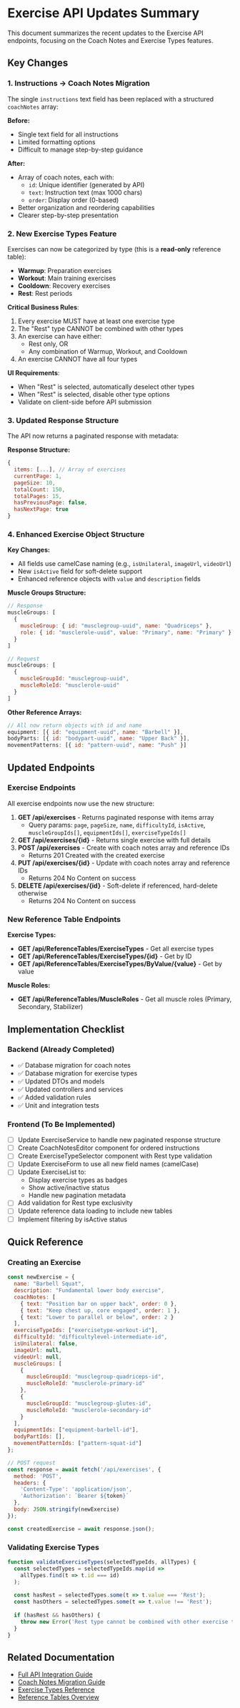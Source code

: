 # Exercise API Updates Summary

This document summarizes the recent updates to the Exercise API endpoints, focusing on the Coach Notes and Exercise Types features.

## Key Changes

### 1. Instructions → Coach Notes Migration

The single `instructions` text field has been replaced with a structured `coachNotes` array:

**Before:**
- Single text field for all instructions
- Limited formatting options
- Difficult to manage step-by-step guidance

**After:**
- Array of coach notes, each with:
  - `id`: Unique identifier (generated by API)
  - `text`: Instruction text (max 1000 chars)
  - `order`: Display order (0-based)
- Better organization and reordering capabilities
- Clearer step-by-step presentation

### 2. New Exercise Types Feature

Exercises can now be categorized by type (this is a **read-only** reference table):
- **Warmup**: Preparation exercises
- **Workout**: Main training exercises
- **Cooldown**: Recovery exercises
- **Rest**: Rest periods

**Critical Business Rules**:
1. Every exercise MUST have at least one exercise type
2. The "Rest" type CANNOT be combined with other types
3. An exercise can have either:
   - Rest only, OR
   - Any combination of Warmup, Workout, and Cooldown
4. An exercise CANNOT have all four types

**UI Requirements**:
- When "Rest" is selected, automatically deselect other types
- When "Rest" is selected, disable other type options
- Validate on client-side before API submission

### 3. Updated Response Structure

The API now returns a paginated response with metadata:

**Response Structure:**
```javascript
{
  items: [...], // Array of exercises
  currentPage: 1,
  pageSize: 10,
  totalCount: 150,
  totalPages: 15,
  hasPreviousPage: false,
  hasNextPage: true
}
```

### 4. Enhanced Exercise Object Structure

**Key Changes:**
- All fields use camelCase naming (e.g., `isUnilateral`, `imageUrl`, `videoUrl`)
- New `isActive` field for soft-delete support
- Enhanced reference objects with `value` and `description` fields

**Muscle Groups Structure:**
```javascript
// Response
muscleGroups: [
  {
    muscleGroup: { id: "musclegroup-uuid", name: "Quadriceps" },
    role: { id: "musclerole-uuid", value: "Primary", name: "Primary" }
  }
]

// Request
muscleGroups: [
  {
    muscleGroupId: "musclegroup-uuid",
    muscleRoleId: "musclerole-uuid"
  }
]
```

**Other Reference Arrays:**
```javascript
// All now return objects with id and name
equipment: [{ id: "equipment-uuid", name: "Barbell" }],
bodyParts: [{ id: "bodypart-uuid", name: "Upper Back" }],
movementPatterns: [{ id: "pattern-uuid", name: "Push" }]
```

## Updated Endpoints

### Exercise Endpoints

All exercise endpoints now use the new structure:

1. **GET /api/exercises** - Returns paginated response with items array
   - Query params: `page`, `pageSize`, `name`, `difficultyId`, `isActive`, `muscleGroupIds[]`, `equipmentIds[]`, `exerciseTypeIds[]`
2. **GET /api/exercises/{id}** - Returns single exercise with full details
3. **POST /api/exercises** - Create with coach notes array and reference IDs
   - Returns 201 Created with the created exercise
4. **PUT /api/exercises/{id}** - Update with coach notes array and reference IDs
   - Returns 204 No Content on success
5. **DELETE /api/exercises/{id}** - Soft-delete if referenced, hard-delete otherwise
   - Returns 204 No Content on success

### New Reference Table Endpoints

**Exercise Types:**
- **GET /api/ReferenceTables/ExerciseTypes** - Get all exercise types
- **GET /api/ReferenceTables/ExerciseTypes/{id}** - Get by ID
- **GET /api/ReferenceTables/ExerciseTypes/ByValue/{value}** - Get by value

**Muscle Roles:**
- **GET /api/ReferenceTables/MuscleRoles** - Get all muscle roles (Primary, Secondary, Stabilizer)

## Implementation Checklist

### Backend (Already Completed)
- ✅ Database migration for coach notes
- ✅ Database migration for exercise types
- ✅ Updated DTOs and models
- ✅ Updated controllers and services
- ✅ Added validation rules
- ✅ Unit and integration tests

### Frontend (To Be Implemented)
- [ ] Update ExerciseService to handle new paginated response structure
- [ ] Create CoachNotesEditor component for ordered instructions
- [ ] Create ExerciseTypeSelector component with Rest type validation
- [ ] Update ExerciseForm to use all new field names (camelCase)
- [ ] Update ExerciseList to:
  - Display exercise types as badges
  - Show active/inactive status
  - Handle new pagination metadata
- [ ] Add validation for Rest type exclusivity
- [ ] Update reference data loading to include new tables
- [ ] Implement filtering by isActive status

## Quick Reference

### Creating an Exercise
```javascript
const newExercise = {
  name: "Barbell Squat",
  description: "Fundamental lower body exercise",
  coachNotes: [
    { text: "Position bar on upper back", order: 0 },
    { text: "Keep chest up, core engaged", order: 1 },
    { text: "Lower to parallel or below", order: 2 }
  ],
  exerciseTypeIds: ["exercisetype-workout-id"],
  difficultyId: "difficultylevel-intermediate-id",
  isUnilateral: false,
  imageUrl: null,
  videoUrl: null,
  muscleGroups: [
    {
      muscleGroupId: "musclegroup-quadriceps-id",
      muscleRoleId: "musclerole-primary-id"
    },
    {
      muscleGroupId: "musclegroup-glutes-id",
      muscleRoleId: "musclerole-secondary-id"
    }
  ],
  equipmentIds: ["equipment-barbell-id"],
  bodyPartIds: [],
  movementPatternIds: ["pattern-squat-id"]
};

// POST request
const response = await fetch('/api/exercises', {
  method: 'POST',
  headers: {
    'Content-Type': 'application/json',
    'Authorization': `Bearer ${token}`
  },
  body: JSON.stringify(newExercise)
});

const createdExercise = await response.json();
```

### Validating Exercise Types
```javascript
function validateExerciseTypes(selectedTypeIds, allTypes) {
  const selectedTypes = selectedTypeIds.map(id => 
    allTypes.find(t => t.id === id)
  );
  
  const hasRest = selectedTypes.some(t => t.value === 'Rest');
  const hasOthers = selectedTypes.some(t => t.value !== 'Rest');
  
  if (hasRest && hasOthers) {
    throw new Error('Rest type cannot be combined with other exercise types');
  }
}
```

## Related Documentation

- [Full API Integration Guide](./api-exercise-crud-integration.md)
- [Coach Notes Migration Guide](./api-coach-notes-migration.md)
- [Exercise Types Reference](./api-exercise-types-reference.md)
- [Reference Tables Overview](./features/reference-tables/overview.md)